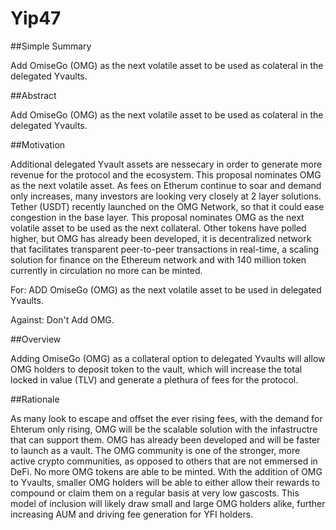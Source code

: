 # Yip47

##Simple Summary

Add OmiseGo (OMG) as the next volatile asset to be used as colateral in the delegated Yvaults.

##Abstract 

Add OmiseGo (OMG) as the next volatile asset to be used as colateral in the delegated Yvaults.

##Motivation

Additional delegated Yvault assets are nessecary in order to generate more revenue for the protocol and the ecosystem.  This proposal nominates OMG as the next volatile asset.  As fees on Etherum continue to soar and demand only increases, many investors are looking very closely at 2 layer solutions.  Tether (USDT) recently launched on the OMG Network, so that it could ease congestion in the base layer. This proposal nominates OMG as the next volatile asset to be used as the next collateral.  Other tokens have polled higher, but OMG has already been developed, it is decentralized network that facilitates transparent peer-to-peer transactions in real-time, a scaling solution for finance on the Ethereum network and with 140 million token currently in circulation no more can be minted.

For: ADD OmiseGo (OMG) as the next volatile asset to be used in delegated Yvaults.

Against:  Don't Add OMG.

##Overview

Adding OmiseGo (OMG) as a collateral option to delegated Yvaults will allow OMG holders to deposit token to the vault, which will increase the total locked in value (TLV) and generate a plethura of fees for the protocol.

##Rationale

As many look to escape and offset the ever rising fees, with the demand for Ehterum only rising, OMG will be the scalable solution with the infastructre that can support them.  OMG has already been developed and will be faster to launch as a vault. The OMG community is one of the stronger, more active crypto communities, as opposed to others that are not emmersed in DeFi. No more OMG tokens are able to be minted.  With the addition of OMG to Yvaults, smaller OMG holders will be able to either allow their rewards to compound or claim them on a regular basis at very low gascosts. This model of inclusion will likely draw small and large OMG holders alike, further increasing AUM and driving fee generation for YFI holders.

